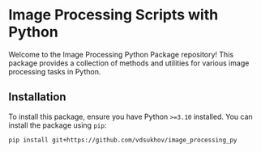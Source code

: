 # Image Processing Scripts with Python

Welcome to the Image Processing Python Package repository! This package provides a collection of methods and utilities for various image processing tasks in Python.

## Installation

To install this package, ensure you have Python `>=3.10` installed. You can install the package using `pip`:

```bash
pip install git+https://github.com/vdsukhov/image_processing_py
```